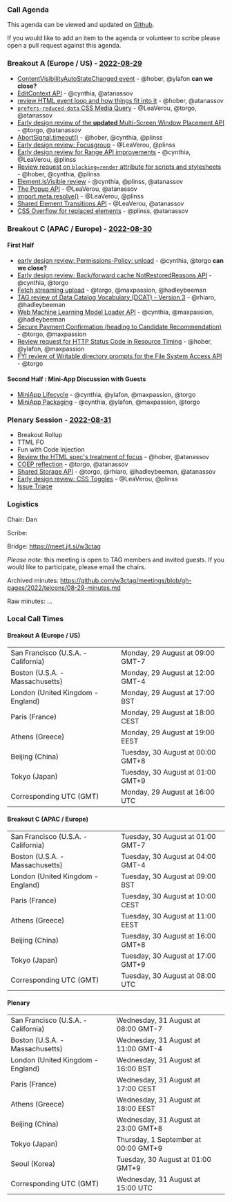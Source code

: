 ### Call Agenda

This agenda can be viewed and updated on [Github](https://github.com/w3ctag/meetings/blob/gh-pages/2022/telcons/08-29-agenda.md).

If you would like to add an item to the agenda or volunteer to scribe please open a pull request against this agenda.

### Breakout A (Europe / US) - [2022-08-29](https://www.timeanddate.com/worldclock/converter.html?iso=20220829T160000&p1=224&p2=43&p3=136&p4=195&p5=26&p6=33&p7=248&p8=235)

* [ContentVisibilityAutoStateChanged event](https://github.com/w3ctag/design-reviews/issues/756) - @hober, @ylafon **can we close?**
* [EditContext API](https://github.com/w3ctag/design-reviews/issues/416) - @cynthia, @atanassov
* [review HTML event loop and how things fit into it](https://github.com/w3ctag/design-reviews/issues/489) - @hober, @atanassov
* [`prefers-reduced-data` CSS Media Query](https://github.com/w3ctag/design-reviews/issues/705) - @LeaVerou, @torgo, @atanassov
* [Early design review of the **updated** Multi-Screen Window Placement API](https://github.com/w3ctag/design-reviews/issues/602) - @torgo, @atanassov
* [AbortSignal.timeout()](https://github.com/w3ctag/design-reviews/issues/711) - @hober, @cynthia, @plinss
* [Early design review: Focusgroup](https://github.com/w3ctag/design-reviews/issues/732) - @LeaVerou, @plinss
* [Early design review for Range API improvements](https://github.com/w3ctag/design-reviews/issues/725) - @cynthia, @LeaVerou, @plinss
* [Review request on `blocking=render` attribute for scripts and stylesheets](https://github.com/w3ctag/design-reviews/issues/727) - @hober, @cynthia, @plinss
* [Element.isVisible review](https://github.com/w3ctag/design-reviews/issues/734) - @cynthia, @plinss, @atanassov
* [The Popup API](https://github.com/w3ctag/design-reviews/issues/743) - @LeaVerou, @atanassov
* [import.meta.resolve()](https://github.com/w3ctag/design-reviews/issues/746) - @LeaVerou, @plinss
* [Shared Element Transitions API](https://github.com/w3ctag/design-reviews/issues/748) - @LeaVerou, @atanassov
* [CSS Overflow for replaced elements](https://github.com/w3ctag/design-reviews/issues/750) - @plinss, @atanassov


### Breakout C (APAC / Europe) - [2022-08-30](https://www.timeanddate.com/worldclock/converter.html?iso=20220830T080000&p1=224&p2=43&p3=136&p4=195&p5=26&p6=33&p7=248&p8=235)

#### First Half

* [early design review: Permissions-Policy: unload](https://github.com/w3ctag/design-reviews/issues/738) - @cynthia, @torgo **can we close?**
* [Early design review: Back/forward cache NotRestoredReasons API](https://github.com/w3ctag/design-reviews/issues/739) - @cynthia, @torgo
* [Fetch streaming upload](https://github.com/w3ctag/design-reviews/issues/754) - @torgo, @maxpassion, @hadleybeeman
* [TAG review of Data Catalog Vocabulary (DCAT) - Version 3](https://github.com/w3ctag/design-reviews/issues/758) - @rhiaro, @hadleybeeman
* [Web Machine Learning Model Loader API](https://github.com/w3ctag/design-reviews/issues/759) - @cynthia, @maxpassion, @hadleybeeman
* [Secure Payment Confirmation (heading to Candidate Recommendation)](https://github.com/w3ctag/design-reviews/issues/763) - @torgo, @maxpassion
* [Review request for HTTP Status Code in Resource Timing](https://github.com/w3ctag/design-reviews/issues/757) - @hober, @ylafon, @maxpassion
* [FYI review of Writable directory prompts for the File System Access API](https://github.com/w3ctag/design-reviews/issues/749) - @torgo

#### Second Half : Mini-App Discussion with Guests

* [MiniApp Lifecycle](https://github.com/w3ctag/design-reviews/issues/523) - @cynthia, @ylafon, @maxpassion, @torgo
* [MiniApp Packaging](https://github.com/w3ctag/design-reviews/issues/762) - @cynthia, @ylafon, @maxpassion, @torgo


### Plenary Session - [2022-08-31](https://www.timeanddate.com/worldclock/converter.html?iso=20220831T150000&p1=224&p2=43&p3=136&p4=195&p5=26&p6=33&p7=248&p8=235)

* Breakout Rollup
* TTML FO
* Fun with Code Injection
* [Review the HTML spec's treatment of focus](https://github.com/w3ctag/design-reviews/issues/468) - @hober, @atanassov
* [COEP reflection](https://github.com/w3ctag/design-reviews/issues/742) - @torgo, @atanassov
* [Shared Storage API](https://github.com/w3ctag/design-reviews/issues/747) - @torgo, @rhiaro, @hadleybeeman, @atanassov
* [Early design review: CSS Toggles](https://github.com/w3ctag/design-reviews/issues/730) - @LeaVerou, @plinss
* [Issue Triage](https://github.com/w3ctag/design-reviews/issues?q=is%3Aissue+is%3Aopen+label%3A%22Progress%3A+untriaged%22)

### Logistics

Chair: Dan

Scribe:

Bridge: https://meet.jit.si/w3ctag

*Please note*: this meeting is open to TAG members and invited guests. If you would like to participate, please email the chairs.

Archived minutes: https://github.com/w3ctag/meetings/blob/gh-pages/2022/telcons/08-29-minutes.md

Raw minutes: ...


### Local Call Times

#### Breakout A (Europe / US)

<table>
<tr><td> San Francisco (U.S.A. - California) <td> Monday, 29 August at 09:00 GMT-7</td></tr>
<tr><td> Boston (U.S.A. - Massachusetts) <td> Monday, 29 August at 12:00 GMT-4</td></tr>
<tr><td> London (United Kingdom - England) <td> Monday, 29 August at 17:00 BST</td></tr>
<tr><td> Paris (France) <td> Monday, 29 August at 18:00 CEST</td></tr>
<tr><td> Athens (Greece) <td> Monday, 29 August at 19:00 EEST</td></tr>
<tr><td> Beijing (China) <td> Tuesday, 30 August at 00:00 GMT+8</td></tr>
<tr><td> Tokyo (Japan) <td> Tuesday, 30 August at 01:00 GMT+9</td></tr>
<tr><td> Corresponding UTC (GMT) <td> Monday, 29 August at 16:00 UTC</td></tr>
</table>

#### Breakout C (APAC / Europe)

<table>
<tr><td> San Francisco (U.S.A. - California) <td> Tuesday, 30 August at 01:00 GMT-7</td></tr>
<tr><td> Boston (U.S.A. - Massachusetts) <td> Tuesday, 30 August at 04:00 GMT-4</td></tr>
<tr><td> London (United Kingdom - England) <td> Tuesday, 30 August at 09:00 BST</td></tr>
<tr><td> Paris (France) <td> Tuesday, 30 August at 10:00 CEST</td></tr>
<tr><td> Athens (Greece) <td> Tuesday, 30 August at 11:00 EEST</td></tr>
<tr><td> Beijing (China) <td> Tuesday, 30 August at 16:00 GMT+8</td></tr>
<tr><td> Tokyo (Japan) <td> Tuesday, 30 August at 17:00 GMT+9</td></tr>
<tr><td> Corresponding UTC (GMT) <td> Tuesday, 30 August at 08:00 UTC</td></tr>
</table>

#### Plenary

<table>
<tr><td> San Francisco (U.S.A. - California) <td> Wednesday, 31 August at 08:00 GMT-7</td></tr>
<tr><td> Boston (U.S.A. - Massachusetts) <td> Wednesday, 31 August at 11:00 GMT-4</td></tr>
<tr><td> London (United Kingdom - England) <td> Wednesday, 31 August at 16:00 BST</td></tr>
<tr><td> Paris (France) <td> Wednesday, 31 August at 17:00 CEST</td></tr>
<tr><td> Athens (Greece) <td> Wednesday, 31 August at 18:00 EEST</td></tr>
<tr><td> Beijing (China) <td> Wednesday, 31 August at 23:00 GMT+8</td></tr>
<tr><td> Tokyo (Japan) <td> Thursday, 1 September at 00:00 GMT+9</td></tr>
<tr><td> Seoul (Korea) <td> Tuesday, 30 August at 01:00 GMT+9</td></tr>
<tr><td> Corresponding UTC (GMT) <td> Wednesday, 31 August at 15:00 UTC</td></tr>
</table>
